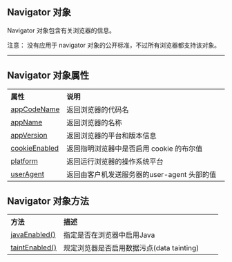 <h2>Navigator 对象</h2>
<p>Navigator 对象包含有关浏览器的信息。</p>
注意：</b> 没有应用于 navigator 对象的公开标准，不过所有浏览器都支持该对象。</p>

<hr>
<h2>Navigator 对象属性</h2>
<table class="reference">
  <tbody><tr>
    <th align="left" width="25%">属性</th>
    <th align="left" width="75%">说明</th>
  </tr>
  <tr>
    <td><a href="prop-nav-appcodename.html">appCodeName</a></td>
    <td>返回浏览器的代码名</td>
  </tr>
  <tr>
    <td><a href="prop-nav-appname.html">appName</a></td>
    <td>返回浏览器的名称</td>
  </tr>
  <tr>
    <td><a href="prop-nav-appversion.html">appVersion</a></td>
    <td>返回浏览器的平台和版本信息</td>
  </tr>
  <tr>
    <td><a href="prop-nav-cookieenabled.html">cookieEnabled</a></td>
    <td>返回指明浏览器中是否启用 cookie 的布尔值</td>
  </tr>
  <tr>
    <td><a href="prop-nav-platform.html">platform</a></td>
    <td>返回运行浏览器的操作系统平台</td>
  </tr>
  <tr>
    <td><a href="prop-nav-useragent.html">userAgent</a></td>
    <td>返回由客户机发送服务器的user-agent 头部的值</td>
  </tr>
  </tbody></table>
<h2>Navigator 对象方法</h2>
<table class="reference">
  <tbody><tr>
    <th align="left" width="25%">方法</th>
    <th align="left" width="75%">描述</th>
  </tr>
  <tr>
    <td><a href="met-nav-javaenabled.html">javaEnabled()</a></td>
    <td>指定是否在浏览器中启用Java</td>
  </tr>
  <tr>
    <td><a href="met-nav-taintenabled.html">taintEnabled()</a></td>
    <td>规定浏览器是否启用数据污点(data tainting)</td>
    </tr>
  </tbody></table>			

